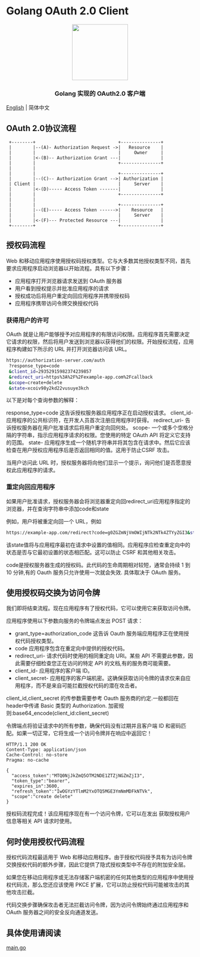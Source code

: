 # Golang OAuth 2.0 Client
<p align="center">
<img align="center" width="150px" src="https://www.oauth.com/wp-content/themes/oauthdotcom/images/oauth_logo@2x.png" />
</p>
<h3 align=center>Golang 实现的 OAuth2.0 客户端</h3>

[English](README.md) | 简体中文

## OAuth 2.0协议流程
     +--------+                               +---------------+
     |        |--(A)- Authorization Request ->|   Resource    |
     |        |                               |     Owner     |
     |        |<-(B)-- Authorization Grant ---|               |
     |        |                               +---------------+
     |        |
     |        |                               +---------------+
     |        |--(C)-- Authorization Grant -->| Authorization |
     | Client |                               |     Server    |
     |        |<-(D)----- Access Token -------|               |
     |        |                               +---------------+
     |        |
     |        |                               +---------------+
     |        |--(E)----- Access Token ------>|    Resource   |
     |        |                               |     Server    |
     |        |<-(F)--- Protected Resource ---|               |
     +--------+                               +---------------+

## 授权码流程
Web 和移动应用程序使用授权码授权类型。它与大多数其他授权类型不同，首先要求应用程序启动浏览器以开始流程。具有以下步骤：

- 应用程序打开浏览器请求发送到 OAuth 服务器
- 用户看到授权提示并批准应用程序的请求
- 授权成功后将用户重定向回应用程序并携带授权码 
- 应用程序携带访问令牌交换授权代码

### 获得用户的许可
OAuth 就是让用户能够授予对应用程序的有限访问权限。应用程序首先需要决定它请求的权限，然后将用户发送到浏览器以获得他们的权限。开始授权流程，应用程序构建如下所示的 URL 并打开浏览器访问该 URL。

```bash
https://authorization-server.com/auth
 ?response_type=code
 &client_id=29352915982374239857
 &redirect_uri=https%3A%2F%2Fexample-app.com%2Fcallback
 &scope=create+delete
 &state=xcoiv98y2kd22vusuye3kch
```
以下是对每个查询参数的解释：

response_type=code 这告诉授权服务器应用程序正在启动授权请求。
client_id- 应用程序的公共标识符，在开发人员首次注册应用程序时获得。
redirect_uri- 告诉授权服务器在用户批准请求后将用户重定向回何处。
scope- 一个或多个空格分隔的字符串，指示应用程序请求的权限。您使用的特定 OAuth API 将定义它支持的范围。
state- 应用程序生成一个随机字符串并将其包含在请求中。然后它应该检查在用户授权应用程序后是否返回相同的值。这用于防止CSRF 攻击。

当用户访问此 URL 时，授权服务器将向他们显示一个提示，询问他们是否愿意授权此应用程序的请求。

### 重定向回应用程序

如果用户批准请求，授权服务器会将浏览器重定向回redirect_uri应用程序指定的浏览器，并在查询字符串中添加code和state

例如，用户将被重定向回一个 URL，例如

```bash
https://example-app.com/redirect?code=g0ZGZmNjVmOWIjNTk2NTk4ZTYyZGI3&state=xcoiv98y2kd22vusuye3kch
```

该state值将与应用程序最初在请求中设置的值相同。应用程序应检查重定向中的状态是否与它最初设置的状态相匹配。这可以防止 CSRF 和其他相关攻击。

code是授权服务器生成的授权码。此代码的生命周期相对较短，通常会持续 1 到 10 分钟,有的 Oauth 服务只允许使用一次就会失效. 具体取决于 OAuth 服务。

## 使用授权码交换为访问令牌

我们即将结束流程。现在应用程序有了授权代码，它可以使用它来获取访问令牌。

应用程序使用以下参数向服务的令牌端点发出 POST 请求：

- grant_type=authorization_code 这告诉 Oauth 服务端应用程序正在使用授权代码授权类型。
- code 应用程序包含在重定向中提供的授权代码。
- redirect_uri- 请求代码时使用的相同重定向 URI。某些 API 不需要此参数，因此需要仔细检查您正在访问的特定 API 的文档,有的服务商可能需要。
- client_id- 应用程序的客户端 ID。
- client_secret- 应用程序的客户端机密。这确保获取访问令牌的请求仅来自应用程序，而不是来自可能拦截授权代码的潜在攻击者。

client_id,client_secret 的传参数需要参考 Oauth 服务商的约定.一般都回在header中传递 Basic 类型的 Authorization. 加密规则:base64_encode(client_id:client_secret)

令牌端点将验证请求中的所有参数，确保代码没有过期并且客户端 ID 和密码匹配。如果一切正常，它将生成一个访问令牌并在响应中返回它！

```http response
HTTP/1.1 200 OK
Content-Type: application/json
Cache-Control: no-store
Pragma: no-cache

{
  "access_token":"MTQ0NjJkZmQ5OTM2NDE1ZTZjNGZmZjI3",
  "token_type":"bearer",
  "expires_in":3600,
  "refresh_token":"IwOGYzYTlmM2YxOTQ5MGE3YmNmMDFkNTVk",
  "scope":"create delete"
}
```

授权码流程完成！该应用程序现在有一个访问令牌，它可以在发出 获取授权用户信息等相关 API 请求时使用。

## 何时使用授权代码流程

授权代码流程最适用于 Web 和移动应用程序。由于授权代码授予具有为访问令牌交换授权代码的额外步骤，因此它提供了隐式授权类型中不存在的附加安全层。

如果您在移动应用程序或无法存储客户端机密的任何其他类型的应用程序中使用授权代码流，那么您还应该使用 PKCE 扩展，它可以防止授权代码可能被攻击的其他攻击拦截。

代码交换步骤确保攻击者无法拦截访问令牌，因为访问令牌始终通过应用程序和 OAuth 服务器之间的安全反向通道发送。

## 具体使用请阅读 

[main.go ](main.go)




